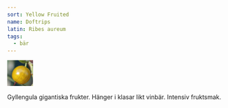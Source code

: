 ```yaml
---
sort: Yellow Fruited
name: Doftrips
latin: Ribes aureum
tags:
  - bär
---
```


<img src="/img/ribes-aureum-yellow-fruited.jpg" width="60" data-srcset="1x, 1.5x, 2x" alt="Doftrips Yellow Fruited" data-attribution="https://deaflora.de">

Gyllengula gigantiska frukter. Hänger i klasar likt vinbär. Intensiv fruktsmak.
